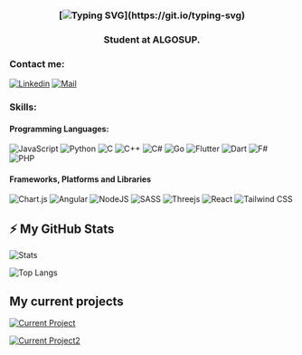<h3 align="center">

[![Typing SVG](https://readme-typing-svg.herokuapp.com?font=Montserrat&weight=700&size=36&duration=2500&pause=1000&color=D07376&center=true&vCenter=true&random=false&width=600&lines=%F0%9F%91%8B+Hello%2C+I'm+Pierre+!+;%F0%9F%91%8B+Hola%2C+soy+Pierre+!;%F0%9F%91%8B+Bonjour%2C+moi+c'est+Pierre+!;%F0%9F%91%8B+Guten+Tag%2C+ich+bin+Pierre;%F0%9F%91%8B+Salve%2C+sono+Pierre;%F0%9F%91%8B+%E4%BD%A0%E5%A5%BD%EF%BC%8C%E6%88%91%E6%98%AF%E7%9A%AE%E5%9F%83%E5%B0%94;%F0%9F%91%8B+%E3%81%93%E3%82%93%E3%81%AB%E3%81%A1%E3%81%AF+%E3%83%94%E3%82%A8%E3%83%BC%E3%83%AB%E3%81%A7%E3%81%99%E3%80%82;%F0%9F%91%8B+%D9%85%D8%B1%D8%AD%D8%A8%D9%8B%D8%A7%D8%8C+%D8%A3%D9%86%D8%A7+%D8%A8%D9%8A%D9%8A%D8%B1!;%F0%9F%91%8B+%EC%95%88%EB%85%95%ED%95%98%EC%84%B8%EC%9A%94%2C+%ED%94%BC%EC%97%90%EB%A5%B4%EC%9E%85%EB%8B%88%EB%8B%A4!)](https://git.io/typing-svg)

</h3>

<h3 align="center">Student at ALGOSUP.</h3> 

### Contact me:

[![Linkedin](https://img.shields.io/badge/LinkedIn-0077B5?style=for-the-badge&logo=linkedin&logoColor=white)](https://www.linkedin.com/in/pierre-gorin-61a784221/)
[![Mail](https://img.shields.io/badge/Mail-D14836?style=for-the-badge&logo=gmail&logoColor=white)](mailto:pierre.gorin@algosup.com)

### Skills:
#### Programming Languages:

![JavaScript](https://img.shields.io/badge/javascript-%235C2D91.svg?style=for-the-badge&logo=javascript&logoColor=white)
![Python](https://img.shields.io/badge/python-%23150458?style=for-the-badge&logo=python&logoColor=white)
![C](https://img.shields.io/badge/c-%2300ADD8.svg?style=for-the-badge&logo=c&logoColor=white)
![C++](https://img.shields.io/badge/c++-F9DC3e.svg?style=for-the-badge&logo=c%2B%2B&logoColor=white)
![C#](https://img.shields.io/badge/c%23-%23009639.svg?style=for-the-badge&logo=c-sharp&logoColor=white)
![Go](https://img.shields.io/badge/go-%23FF6F00.svg?style=for-the-badge&logo=go&logoColor=white)
![Flutter](https://img.shields.io/badge/Flutter-%23009639.svg?style=for-the-badge&logo=flutter&logoColor=white)
![Dart](https://img.shields.io/badge/Dart-%2300ADD8.svg?style=for-the-badge&logo=dart&logoColor=white)
![F#](https://img.shields.io/badge/fsharp-%23150458.svg?style=for-the-badge&logo=fsharp&logoColor=white)
![PHP](https://img.shields.io/badge/php-%23009639.svg?style=for-the-badge&logo=php&logoColor=white)

#### Frameworks, Platforms and Libraries

![Chart.js](https://img.shields.io/badge/chart.js-%235C2D91.svg?style=for-the-badge&logo=chart.js&logoColor=white)
![Angular](https://img.shields.io/badge/angular-%23150458.svg?style=for-the-badge&logo=angular&logoColor=white) 
![NodeJS](https://img.shields.io/badge/node.js-%23150458?style=for-the-badge&logo=node.js&logoColor=white)
![SASS](https://img.shields.io/badge/SASS-%2300ADD8.svg?style=for-the-badge&logo=SASS&logoColor=white)
![Threejs](https://img.shields.io/badge/threejs-%23009639?style=for-the-badge&logo=three.js&logoColor=white)
![React](https://img.shields.io/badge/react-%235C2D91.svg?style=for-the-badge&logo=react&logoColor=white)
![Tailwind CSS](https://img.shields.io/badge/tailwindcss-%2300ADD8.svg?style=for-the-badge&logo=tailwind-css&logoColor=white)

##  ⚡ My GitHub Stats

![Stats](https://github-readme-stats.vercel.app/api?username=Pierre2103&show_icons=true&locale=en&theme=onedark)

![Top Langs](https://github-readme-stats.vercel.app/api/top-langs/?username=Pierre2103&hide_progress=true&theme=onedark)

## My current projects

[![Current Project](https://github-readme-stats.vercel.app/api/pin/?username=algosup&repo=2023-2024-project-5-flutter-team-6&theme=onedark)](https://github.com/algosup/2023-2024-project-5-flutter-team-6)

[![Current Project2](https://github-readme-stats.vercel.app/api/pin/?username=Pierre2103&repo=moonshot-project&theme=onedark)](https://github.com/Pierre2103/moonshot-project)
